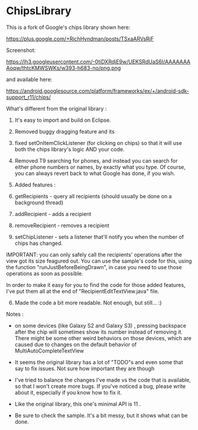 ChipsLibrary
=================

This is a fork of Google's chips library shown here:

https://plus.google.com/+RichHyndman/posts/TSxaARVsRjF

Screenshot:

https://lh3.googleusercontent.com/-0tiDXRdjE9w/UEKSRdUaS6I/AAAAAAAAoqw/thtcKMWSWKs/w393-h683-no/png.png

and available here:

https://android.googlesource.com/platform/frameworks/ex/+/android-sdk-support_r11/chips/

What's different from the original library :

1. It's easy to import and build on Eclipse.

2. Removed buggy dragging feature and its 

3. fixed setOnItemClickListener (for clicking on chips) so that it will use both the chips library's logic AND your code.

4. Removed T9 searching for phones, and instead you can search for either phone numbers or names, by exactly what you type.
Of course, you can always revert back to what Google has done, if you wish.     

5. Added features :
 1. getRecipients - query all recipients (should usually be done on a background thread)
 2. addRecipient - adds a recipient
 3. removeRecipient - removes a recipient
 4. setChipListener - sets a listener that'll notify you when the number of chips has changed.

IMPORTANT: you can only safely call the recipients' operations after the view got its size feagured out. 
You can use the sample's code for this, using the function "runJustBeforeBeingDrawn", in case you need to use those operations as soon as possible.  

In order to make it easy for you to find the code for those added features, I've put them all at the end of "RecipientEditTextView.java" file.

6. Made the code a bit more readable. Not enough, but still... :)
 
Notes :

- on some devices (like Galaxy S2 and Galaxy S3) , pressing backspace after the chip will sometimes show its number instead of removing it.
There might be some other weird behaviors on those devices, which are caused due to changes on the default behavior of MultiAutoCompleteTextView

- It seems the original library has a lot of "TODO"s and even some that say to fix issues. Not sure how important they are though

- I've tried to balance the changes I've made vs the code that is available, so that I won't create more bugs. 
If you've noticed a bug, please write about it, especially if you know how to fix it.

- Like the original library, this one's minimal API is 11 . 

- Be sure to check the sample. It's a bit messy, but it shows what can be done.  